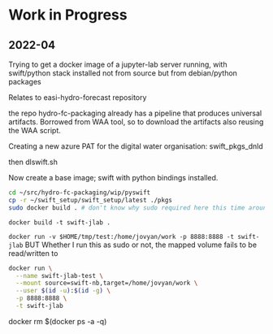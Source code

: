 # Work in Progress

## 2022-04

Trying to get a docker image of a jupyter-lab server running, with swift/python stack installed not from source but from debian/python packages

Relates to easi-hydro-forecast repository

the repo hydro-fc-packaging already has a pipeline that produces universal artifacts. Borrowed from WAA tool, so to download the artifacts also reusing the WAA script.

Creating a new azure PAT for the digital water organisation: swift_pkgs_dnld

then dlswift.sh

Now create a base image; swift with python bindings installed.

```sh
cd ~/src/hydro-fc-packaging/wip/pyswift
cp -r ~/swift_setup/swift_setup/latest ./pkgs
sudo docker build . # don't know why sudo required here this time around. Connection to server with base image refused otherwise. Weird.
```

`docker build -t swift-jlab .`

`docker run -v $HOME/tmp/test:/home/jovyan/work -p 8888:8888 -t swift-jlab`
BUT Whether I run this as sudo or not, the mapped volume fails to be read/written to

```sh
docker run \
  --name swift-jlab-test \
  --mount source=swift-nb,target=/home/jovyan/work \
  --user $(id -u):$(id -g) \
  -p 8888:8888 \
  -t swift-jlab
```

docker rm $(docker ps -a -q)
